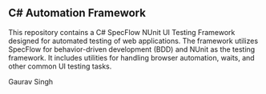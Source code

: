 ## C# Automation Framework
This repository contains a C# SpecFlow NUnit UI Testing Framework designed for automated testing of web applications. The framework utilizes SpecFlow for behavior-driven development (BDD) and NUnit as the testing framework. It includes utilities for handling browser automation, waits, and other common UI testing tasks.

Gaurav Singh
